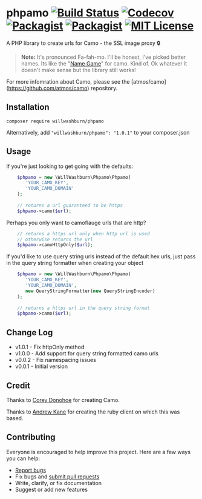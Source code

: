 # phpamo [![Build Status](https://travis-ci.org/willwashburn/phpamo.svg)](https://travis-ci.org/willwashburn/phpamo) [![Codecov](https://img.shields.io/codecov/c/github/willwashburn/phpamo.svg?maxAge=2592000&style=flat-square)](https://codecov.io/gh/willwashburn/phpamo) [![Packagist](https://img.shields.io/packagist/dt/willwashburn/phpamo.svg?style=flat-square)](https://packagist.org/packages/willwashburn/phpamo/stats) [![Packagist](https://img.shields.io/packagist/v/willwashburn/phpamo.svg?style=flat-square)](https://packagist.org/packages/willwashburn/phpamo) [![MIT License](https://img.shields.io/packagist/l/willwashburn/phpamo.svg?style=flat-square)](https://github.com/willwashburn/phpamo/blob/master/license.txt) 
A PHP library to create urls for Camo - the SSL image proxy :lock:

> **Note:** It's pronounced Fa-fah-mo. I'll be honest, I've picked better names. Its like the "[Name Game](https://en.wikipedia.org/wiki/The_Name_Game)" for camo. Kind of. Ok whatever it doesn't make sense but the library still works!

For more infomration about Camo, please see the [atmos/camo] (https://github.com/atmos/camo) repository.

## Installation
```composer require willwashburn/phpamo```

Alternatively, add ```"willwashburn/phpamo": "1.0.1"``` to your composer.json

## Usage
If you're just looking to get going with the defaults:
```PHP
    $phpamo = new \WillWashburn\Phpamo\Phpamo(
       'YOUR_CAMO_KEY',
       'YOUR_CAMO_DOMAIN'
    );
    
    // returns a url guaranteed to be https
    $phpamo->camo($url); 
```  

Perhaps you only want to camoflauge urls that are http?
```PHP
    // returns a https url only when http url is used
    // otherwise returns the url
    $phpamo->camoHttpOnly($url); 
```

If you'd like to use query string urls instead of the default hex urls, just 
pass in the query string formatter when creating your object

```PHP
    $phpamo = new \WillWashburn\Phpamo\Phpamo(
       'YOUR_CAMO_KEY',
       'YOUR_CAMO_DOMAIN',
       new QueryStringFormatter(new QueryStringEncoder)
    );
    
    // returns a https url in the query string format 
    $phpamo->camo($url); 
```

## Change Log

- v1.0.1 - Fix httpOnly method
- v1.0.0 - Add support for query string formatted camo urls
- v0.0.2 - Fix namespacing issues
- v0.0.1 - Initial version
  
## Credit

Thanks to [Corey Donohoe](https://github.com/atmos) for creating Camo.

Thanks to [Andrew Kane](https://github.com/ankane/camo/) for creating the ruby client on which this was based.

## Contributing

Everyone is encouraged to help improve this project. Here are a few ways you can help:

- [Report bugs](https://github.com/willwashburn/phpamo/issues)
- Fix bugs and [submit pull requests](https://github.com/willwashburn/phpamo/pulls)
- Write, clarify, or fix documentation
- Suggest or add new features